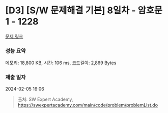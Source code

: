 # [D3] [S/W 문제해결 기본] 8일차 - 암호문1 - 1228 

[문제 링크](https://swexpertacademy.com/main/code/problem/problemDetail.do?contestProbId=AV14w-rKAHACFAYD) 

### 성능 요약

메모리: 18,800 KB, 시간: 106 ms, 코드길이: 2,869 Bytes

### 제출 일자

2024-02-05 16:06



> 출처: SW Expert Academy, https://swexpertacademy.com/main/code/problem/problemList.do